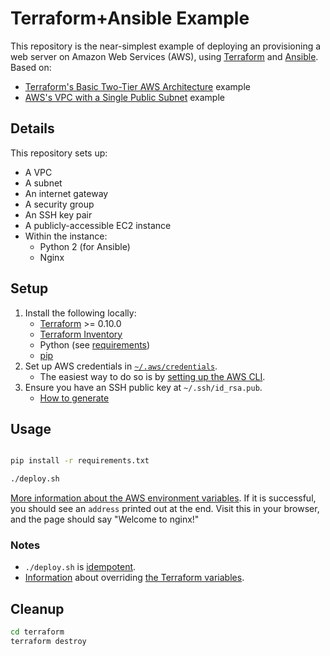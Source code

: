# Terraform+Ansible Example

This repository is the near-simplest example of deploying an provisioning a web server on Amazon Web Services (AWS), using [Terraform](https://www.terraform.io/) and [Ansible](http://docs.ansible.com/ansible/). Based on:

* [Terraform's Basic Two-Tier AWS Architecture](https://www.terraform.io/intro/examples/aws.html) example
* [AWS's VPC with a Single Public Subnet](https://docs.aws.amazon.com/AmazonVPC/latest/UserGuide/VPC_Scenario1.html) example

## Details

This repository sets up:

* A VPC
* A subnet
* An internet gateway
* A security group
* An SSH key pair
* A publicly-accessible EC2 instance
* Within the instance:
   * Python 2 (for Ansible)
   * Nginx

## Setup

1. Install the following locally:
    * [Terraform](https://www.terraform.io/) >= 0.10.0
    * [Terraform Inventory](https://github.com/adammck/terraform-inventory)
    * Python (see [requirements](https://docs.ansible.com/ansible/latest/intro_installation.html#control-machine-requirements))
    * [pip](https://pip.pypa.io/en/stable/installing/)
1. Set up AWS credentials in [`~/.aws/credentials`](http://docs.aws.amazon.com/cli/latest/userguide/cli-chap-getting-started.html#cli-config-files).
    * The easiest way to do so is by [setting up the AWS CLI](http://docs.aws.amazon.com/cli/latest/userguide/cli-chap-getting-set-up.html).
1. Ensure you have an SSH public key at `~/.ssh/id_rsa.pub`.
    * [How to generate](https://help.github.com/articles/generating-a-new-ssh-key-and-adding-it-to-the-ssh-agent/)

## Usage

```sh

pip install -r requirements.txt

./deploy.sh
```

[More information about the AWS environment variables](https://www.terraform.io/docs/providers/aws/#environment-variables). If it is successful, you should see an `address` printed out at the end. Visit this in your browser, and the page should say "Welcome to nginx!"

### Notes

* `./deploy.sh` is [idempotent](http://stackoverflow.com/questions/1077412/what-is-an-idempotent-operation).
* [Information](https://www.terraform.io/intro/getting-started/variables.html#assigning-variables) about overriding [the Terraform variables](terraform/vars.tf).

## Cleanup

```sh
cd terraform
terraform destroy
```
